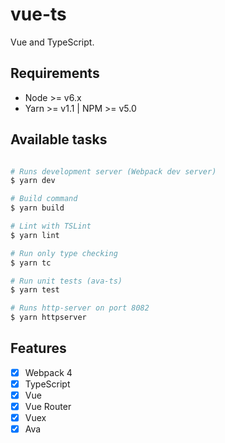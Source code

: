 # vue-ts

Vue and TypeScript.

## Requirements

- Node >= v6.x
- Yarn >= v1.1 | NPM >= v5.0


## Available tasks

```sh

# Runs development server (Webpack dev server)
$ yarn dev

# Build command
$ yarn build

# Lint with TSLint
$ yarn lint

# Run only type checking
$ yarn tc

# Run unit tests (ava-ts)
$ yarn test

# Runs http-server on port 8082
$ yarn httpserver

```

## Features

- [x] Webpack 4
- [x] TypeScript
- [x] Vue
- [x] Vue Router
- [x] Vuex
- [x] Ava
